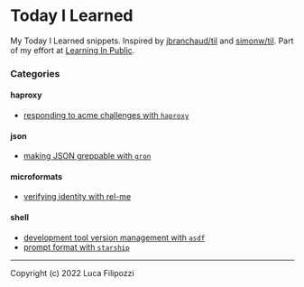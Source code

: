 # Today I Learned

My Today I Learned snippets. Inspired by [jbranchaud/til][1] and [simonw/til][2]. Part of my effort at [Learning In Public][3].

### Categories

#### haproxy
* [responding to acme challenges with `haproxy`](haproxy/responding_to_acme_challenges_with_haproxy.md)

#### json
* [making JSON greppable with `gron`](json/making_json_greppable_with_gron.md)

#### microformats
* [verifying identity with rel-me](microformats/verifying_identity_with_rel-me.md)

#### shell
* [development tool version management with `asdf`](shell/development_tool_version_management_with_asdf.md)
* [prompt format with `starship`](shell/prompt_format_with_starship.md)

---
Copyright (c) 2022 Luca Filipozzi

[1]: https://github.com/jbranchaud/til
[2]: https://github.com/simonw/til
[3]: https://dev.to/jbranchaud/how-i-built-a-learning-machine-45k9
